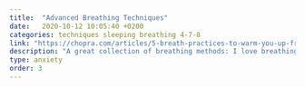 ```yaml
---
title:  "Advanced Breathing Techniques"
date:   2020-10-12 10:05:40 +0200
categories: techniques sleeping breathing 4-7-8
link: "https://chopra.com/articles/5-breath-practices-to-warm-you-up-from-the-inside-out"
description: "A great collection of breathing methods: I love breathing techniques because it makes it crystal clear how easy it is to trick our mind away from behaviours that we recognise as harmful."
type: anxiety
order: 3
---
```

